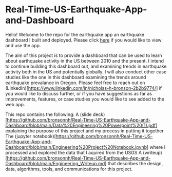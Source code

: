 # Real-Time-US-Earthquake-App-and-Dashboard

Hello! Welcome to the repo for the earthquake app an earthquake dashboard I built and deployed. Please click [here](https://share.streamlit.io/bronsonnh/streamlit_repo/main/nick-app.py) if you would like to  view and use the app. 

The aim of this project is to provide a dashboard that can be used to learn about earthquake activity in the US between 2010 and the present. I intend to continue building this dashboard out, and examining trends in earthquake activity both in the US and potentially globally. I will also conduct other case studies like the one in this dashboard examining the trends around earthquake prevalance in Oregon. Please feel free to reach out on (LinkedIn)[https://www.linkedin.com/in/nicholas-h-bronson-2b2b9774/] if you would like to discuss further, or if you have suggestions as far as improvements, features, or case studies you would like to see added to the web app. 

This repo contains the following:
A (slide deck)[https://github.com/bronsonnh/Real-Time-US-Earthquake-App-and-Dashboard/blob/main/Data%20Engineering%20Powerpoint%20(1).pdf] explaining the purpose of this project and my process in putting it together
The (jupyter notebook)[https://github.com/bronsonnh/Real-Time-US-Earthquake-App-and-Dashboard/blob/main/Engineering%20Project%20Notebook.ipynb] where I processed and explored the data that I aquired from the USGS 
A (writeup)[https://github.com/bronsonnh/Real-Time-US-Earthquake-App-and-Dashboard/blob/main/Engineering_Writeup.md] that describes the design, data, algorithms, tools, and communications for this project. 

